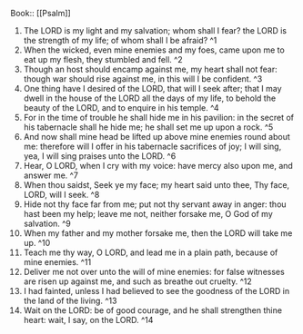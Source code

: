  Book:: [[Psalm]]
 1. The LORD is my light and my salvation; whom shall I fear? the LORD is the strength of my life; of whom shall I be afraid? ^1
 2. When the wicked, even mine enemies and my foes, came upon me to eat up my flesh, they stumbled and fell. ^2
 3. Though an host should encamp against me, my heart shall not fear: though war should rise against me, in this will I be confident. ^3
 4. One thing have I desired of the LORD, that will I seek after; that I may dwell in the house of the LORD all the days of my life, to behold the beauty of the LORD, and to enquire in his temple. ^4
 5. For in the time of trouble he shall hide me in his pavilion: in the secret of his tabernacle shall he hide me; he shall set me up upon a rock. ^5
 6. And now shall mine head be lifted up above mine enemies round about me: therefore will I offer in his tabernacle sacrifices of joy; I will sing, yea, I will sing praises unto the LORD. ^6
 7. Hear, O LORD, when I cry with my voice: have mercy also upon me, and answer me. ^7
 8. When thou saidst, Seek ye my face; my heart said unto thee, Thy face, LORD, will I seek. ^8
 9. Hide not thy face far from me; put not thy servant away in anger: thou hast been my help; leave me not, neither forsake me, O God of my salvation. ^9
 10. When my father and my mother forsake me, then the LORD will take me up. ^10
 11. Teach me thy way, O LORD, and lead me in a plain path, because of mine enemies. ^11
 12. Deliver me not over unto the will of mine enemies: for false witnesses are risen up against me, and such as breathe out cruelty. ^12
 13. I had fainted, unless I had believed to see the goodness of the LORD in the land of the living. ^13
 14. Wait on the LORD: be of good courage, and he shall strengthen thine heart: wait, I say, on the LORD. ^14
